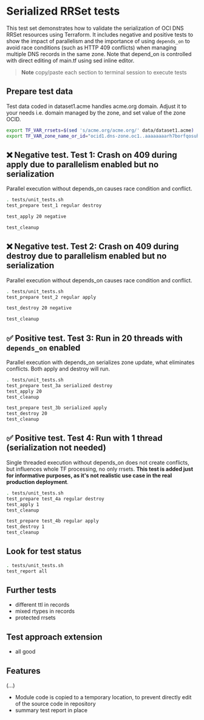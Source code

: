 # Serialized RRSet tests

This test set demonstrates how to validate the serialization of OCI DNS RRSet resources using Terraform. It includes negative and positive tests to show the impact of parallelism and the importance of using `depends_on` to avoid race conditions (such as HTTP 409 conflicts) when managing multiple DNS records in the same zone. Note that depend_on is controlled with direct editing of main.tf using sed inline editor.

> **Note**
> copy/paste each section to terminal session to execute tests

## Prepare test data

Test data coded in dataset1.acme handles acme.org domain. Adjust it to your needs i.e. domain managed by the zone, and set value of the zone OCID.

```bash
export TF_VAR_rrsets=$(sed 's/acme.org/acme.org/' data/dataset1.acme)
export TF_VAR_zone_name_or_id="ocid1.dns-zone.oc1..aaaaaaaarh7borfqosuhymrv6pjh2m7nqhj27ctaqgtyctee2zpyc67xo6ta"

```

## ❌ Negative test. Test 1: Crash on 409 during apply due to parallelism enabled but no serialization

Parallel execution without depends_on causes race condition and conflict.

```bash
. tests/unit_tests.sh
test_prepare test_1 regular destroy

test_apply 20 negative

test_cleanup

```

## ❌ Negative test. Test 2: Crash on 409 during destroy due to parallelism enabled but no serialization

Parallel execution without depends_on causes race condition and conflict.

```bash
. tests/unit_tests.sh
test_prepare test_2 regular apply 

test_destroy 20 negative

test_cleanup

```

## ✅ Positive test. Test 3: Run in 20 threads with `depends_on` enabled

Parallel execution with depends_on serializes zone update, what eliminates conflicts. Both apply and destroy will run.

```bash
. tests/unit_tests.sh
test_prepare test_3a serialized destroy
test_apply 20
test_cleanup

test_prepare test_3b serialized apply
test_destroy 20
test_cleanup

```

## ✅ Positive test. Test 4: Run with 1 thread (serialization not needed)

Single threaded execution without depends_on does not create conflicts, but influences whole TF processing, no only rrsets. **This test is added just for informative purposes, as it's not realistic use case in the real production deployment**.

```bash
. tests/unit_tests.sh
test_prepare test_4a regular destroy 
test_apply 1
test_cleanup

test_prepare test_4b regular apply
test_destroy 1
test_cleanup

```

## Look for test status

```bash
. tests/unit_tests.sh
test_report all

```

## Further tests

- different ttl in records
- mixed rtypes in records
- protected rrsets

## Test approach extension

- all good

## Features

(...)

* Module code is copied to a temporary location, to prevent directly edit of the source code in repository
* summary test report in place
